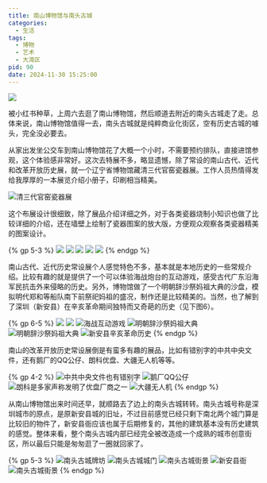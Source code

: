 ```yaml
---
title: 南山博物馆与南头古城
categories:
  - 生活
tags:
  - 博物
  - 艺术
  - 大湾区
pid: 90
date: 2024-11-30 15:25:00
---
```


![](https://cdn.pinlyu.com/posts/2024/90-南头古城封面.webp)

被小红书种草，上周六去逛了南山博物馆，然后顺道去附近的南头古城走了走。总体来说，南山博物馆值得一去，南头古城就是纯粹商业化街区，空有历史古城的噱头，完全没必要去。
<!-- more -->

从家出发坐公交车到南山博物馆花了大概一个小时，不需要预约排队，直接进馆参观，这个体验感非常好。这次去特展不多，略显遗憾，除了常设的南山古代、近代和改革开放历史展，就一个辽宁省博物馆藏清三代官窑瓷器展。工作人员热情得发给我厚厚的一本展览介绍小册子，印刷相当精美。

![清三代官窑瓷器展](https://cdn.pinlyu.com/posts/2024/90-瓷器展1.webp#550x)

这个布展设计很细致，除了展品介绍详细之外，对于各类瓷器烧制小知识也做了比较详细的介绍，还在墙壁上绘制了瓷器图案的放大版，方便观众观察各类瓷器精美的图案设计。

{% gp 5-3 %}
![](https://cdn.pinlyu.com/posts/2024/90-瓷器展2.webp)
![](https://cdn.pinlyu.com/posts/2024/90-瓷器展3.webp)
![](https://cdn.pinlyu.com/posts/2024/90-瓷器展4.webp)
![](https://cdn.pinlyu.com/posts/2024/90-瓷器展5.webp)
![](https://cdn.pinlyu.com/posts/2024/90-瓷器展6.webp)
{% endgp %}

南山古代、近代历史常设展个人感觉特色不多，基本就是本地历史的一些常规介绍。比较有趣的就是提供了一个可以体验海战炮台的互动游戏，感受古代广东沿海军民抗击外来侵略的历史。另外，博物馆做了一个明朝辞沙祭妈祖大典的沙盘，模拟明代郑和等船队南下前祭祀妈祖的盛况，制作还是比较精美的。当然，也了解到了深圳（新安县）在辛亥革命期间独特而又奇葩的历史（见下图6）。

{% gp 6-5 %}
![](https://cdn.pinlyu.com/posts/2024/90-古近代展1.webp)
![](https://cdn.pinlyu.com/posts/2024/90-古近代展2.webp)
![海战互动游戏](https://cdn.pinlyu.com/posts/2024/90-古近代展3.webp)
![明朝辞沙祭妈祖大典](https://cdn.pinlyu.com/posts/2024/90-古近代展4.webp)
![明朝辞沙祭妈祖大典](https://cdn.pinlyu.com/posts/2024/90-古近代展5.webp)
![新安县辛亥革命历史](https://cdn.pinlyu.com/posts/2024/90-古近代展6.webp)
{% endgp %}

南山的改革开放历史常设展倒是有蛮多有趣的展品，比如有错别字的中共中央文件，还有鹅厂的QQ公仔、朗科优盘、大疆无人机等等。

{% gp 4-2 %}
![中共中央文件也有错别字](https://cdn.pinlyu.com/posts/2024/90-改开展1.webp)
![鹅厂QQ公仔](https://cdn.pinlyu.com/posts/2024/90-改开展2.webp)
![朗科是多家声称发明了优盘厂商之一](https://cdn.pinlyu.com/posts/2024/90-改开展3.webp)
![大疆无人机](https://cdn.pinlyu.com/posts/2024/90-改开展4.webp)
{% endgp %}

从南山博物馆出来时间还早，就顺路去了边上的南头古城转转。南头古城号称是深圳城市的原点，是原新安县城的旧址，不过目前感觉已经只剩下南北两个城门算是比较旧的物件了，新安县衙应该也属于后期修复的，其他的建筑基本没有历史建筑的感觉。整体来看，整个南头古城内部已经完全被改造成一个成熟的城市创意街区，所以最后只能是匆匆逛了一圈就回家了。

{% gp 5-3 %}
![南头古城牌坊](https://cdn.pinlyu.com/posts/2024/90-南头古城1.webp)
![南头古城城门](https://cdn.pinlyu.com/posts/2024/90-南头古城2.webp)
![南头古城街景](https://cdn.pinlyu.com/posts/2024/90-南头古城3.webp)
![新安县衙](https://cdn.pinlyu.com/posts/2024/90-南头古城4.webp)
![南头古城街景](https://cdn.pinlyu.com/posts/2024/90-南头古城5.webp)
{% endgp %}